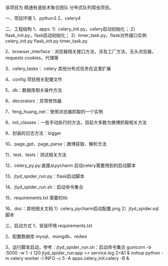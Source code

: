该项目为 精通有道技术聚合团队 分布式队列爬虫项目。

一、项目环境 1、python3 2、celery4

二、工程结构
1、apps:
    1）celery_init.py，celery启动初始化；
    2）flask_init.py，fask启动初始化；
    3）timer_task.py，flask对外接口实例 celery_init.py flask_init.py timer_task.py

2、browser_interface：浏览器相关接口方法，涉及工厂方法，无头浏览器，requests cookies，代理等

3、celery_tasks：
   celery 其他分布式任务在这里扩展

4、config 项目相关配置文件

5、db：数据库相关操作方法

6、decorators：异常修饰器

7、feng_huang_net：使用浏览器抓取的一个实例

8、init_classes：一些手动执行的方法，目前大多数为微博抓取相关方法

9、封装的日志方法：logger

10、page_get、page_parse：微博获取、解析方法

11、test、tests：测试相关方法

12、celery_py.py:直接从pycharm 启动celery需要用到的启动脚本

13、jtyd_spider_run.py：flask启动脚本

14、jtyd_spider_run.sh：启动命令集合

15、requirements.txt 需要的lib

16、doc：其他相关文档
    1）celery_pycharm启动配置.png
    2）jtyd_spider.sql 脚本

三、启动方式
1、安装环境 requirements.txt

2、配置数据库 mysql、mongdb、redies

3、运行脚本启动，参考：jtyd_spider_run.sh：启动命令集合
    gunicorn -b :5000 -w 1 -t 120 jtyd_spider_run:app >> service.log 2>&1 &
    nohup python -m celery worker -l INFO -c 5 -A apps.celery_init.celery -B &